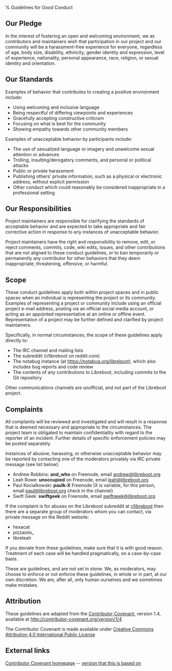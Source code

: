 % Guidelines for Good Conduct

Our Pledge
----------

In the interest of fostering an open and welcoming environment, we as
contributors and maintainers wish that participation in our project and our
community will be a harassment-free experience for everyone, regardless of age,
body size, disability, ethnicity, gender identity and expression, level of
experience, nationality, personal appearance, race, religion, or sexual identity
and orientation.

Our Standards
-------------

Examples of behavior that contributes to creating a positive environment
include:

* Using welcoming and inclusive language
* Being respectful of differing viewpoints and experiences
* Gracefully accepting constructive criticism
* Focusing on what is best for the community
* Showing empathy towards other community members

Examples of unacceptable behavior by participants include:

* The use of sexualized language or imagery and unwelcome sexual attention or
advances
* Trolling, insulting/derogatory comments, and personal or political attacks
* Public or private harassment
* Publishing others' private information, such as a physical or electronic
  address, without explicit permission
* Other conduct which could reasonably be considered inappropriate in a
  professional setting

Our Responsibilities
--------------------

Project maintainers are responsible for clarifying the standards of acceptable
behavior and are expected to take appropriate and fair corrective action in
response to any instances of unacceptable behavior.

Project maintainers have the right and responsibility to remove, edit, or
reject comments, commits, code, wiki edits, issues, and other contributions
that are not aligned to these conduct guidelines, or to ban temporarily or
permanently any contributor for other behaviors that they deem inappropriate,
threatening, offensive, or harmful.

Scope
-----

These conduct guidelines apply both within project spaces and in public spaces
when an individual is representing the project or its community. Examples of
representing a project or community include using an official project e-mail
address, posting via an official social media account, or acting as an appointed
representative at an online or offline event. Representation of a project may be
further defined and clarified by project maintainers.

Specifically, in normal circumstances, the scope of these guidelines apply
directly to:

* The IRC channel and mailing lists
* The subreddit (r/libreboot on reddit.com)
* The notabug instance (at <https://notabug.org/libreboot>), which also
  includes bug reports and code review
* The contents of any contributions to Libreboot, including commits to the Git
  repository

Other communications channels are unofficial, and not part of the Libreboot
project.

Complaints
----------

All complaints will be reviewed and investigated and will result in a response
that is deemed necessary and appropriate to the circumstances. The project team
is obligated to maintain confidentiality with regard to the reporter of an
incident. Further details of specific enforcement policies may be posted
separately.

Instances of abusive, harassing, or otherwise unacceptable behavior may be
reported by contacting one of the moderators privately via IRC private message
(see list below):

* Andrew Robbins: **and\_who** on Freenode, email
  [andrew@libreboot.org](mailto:andrew@libreboot.org)
* Leah Rowe: **unoccupied** on Freenode, email
  [leah@libreboot.org](mailto:leah@libreboot.org)
* Paul Kocialkowski: **paulk-X** Freenode (X is variable, for this
  person, email [paul@libreboot.org](mailto:paul@libreboot.org)
  check in the channel)
* Swift Geek: **swiftgeek** on Freenode, email
  [swiftgeek@libreboot.org](mailto:swiftgeek@libreboot.org)

If the complaint is for abuses on the Libreboot subreddit at
[r/libreboot](https://www.reddit.com/r/libreboot/) then there are a separate
group of moderators whom you can contact, via private message on the Reddit
website:

* hexacat
* pizzaiolo\_
* libreleah

If you deviate from these guidelines, make sure that it is with good reason.
Treatment of each case will be handled pragmatically, on a case-by-case basis.

These are guidelines, and are not set in stone. We, as moderators, may choose
to enforce or not enforce these guidelines, in whole or in part, at our own
discretion. We are, after all, only human ourselves and we sometimes make
mistakes.

Attribution
-----------

These guidelines are adapted from the
[Contributor Covenant](http://contributor-covenant.org/), version 1.4,
available at <http://contributor-covenant.org/version/1/4>

The Contributor Covenant is made available under [Creative Commons Attribution
4.0 International Public License](https://creativecommons.org/licenses/by/4.0/)

External links
--------------

[Contributor Covenant homepage](http://contributor-covenant.org)             --
[version that this is based on](http://contributor-covenant.org/version/1/4/)
